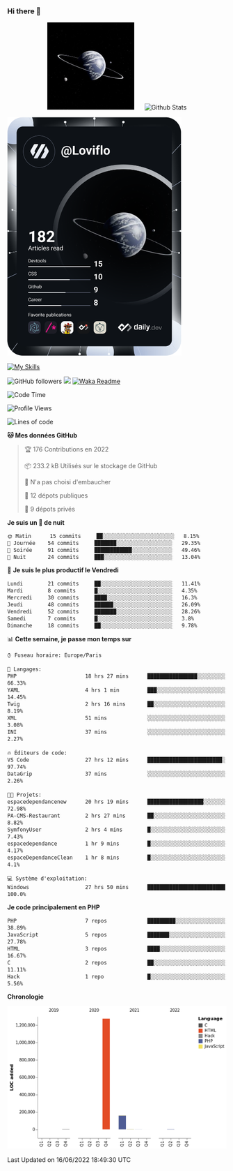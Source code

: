 ### Hi there 👋

<p align="center">
  <img src="https://github.com/Loviflo/Loviflo/blob/main/img/portrait.jpg" alt="Loviflo" height="200" style="margin-right: 20px"/>
  <img src="https://github-readme-stats.vercel.app/api?username=Loviflo&show_icons=true&theme=graywhite" alt="Github Stats" />
</p>

<a href="https://app.daily.dev/loviflo"><img src="https://github.com/loviflo/loviflo/blob/main/devcard.svg" width="400" alt="Loviflo's Dev Card"/></a>


[![My Skills](https://skillicons.dev/icons?i=php,laravel,symfony,mysql,js,ts,html,css,sass,angular,docker,webpack,vscode,figma,git,github,gitlab)](https://skillicons.dev)


![GitHub followers](https://img.shields.io/github/followers/Loviflo?label=Follow&style=social)
![](https://visitor-badge.glitch.me/badge?page_id=Loviflo.Loviflo)
[![Waka Readme](https://github.com/Loviflo/Loviflo/actions/workflows/update-stats.yml/badge.svg)](https://github.com/Loviflo/Loviflo/actions/workflows/update-stats.yml)

<!--START_SECTION:waka-->
![Code Time](http://img.shields.io/badge/Code%20Time-0%20secs-blue)

![Profile Views](http://img.shields.io/badge/Vues%20du%20profil-0-blue)

![Lines of code](https://img.shields.io/badge/Depuis%20Hello%20World%2C%20j%27ai%20%C3%A9crit-1%20Million%20Lignes%20de%20code-blue)

**🐱 Mes données GitHub** 

> 🏆 176 Contributions en 2022
 > 
> 📦 233.2 kB Utilisés sur le stockage de GitHub 
 > 
> 🚫 N'a pas choisi d'embaucher
 > 
> 📜 12 dépots publiques 
 > 
> 🔑 9 dépots privés  
 > 
**Je suis un 🦉 de nuit** 

```text
🌞 Matin      15 commits     ██░░░░░░░░░░░░░░░░░░░░░░░   8.15% 
🌆 Journée    54 commits     ███████░░░░░░░░░░░░░░░░░░   29.35% 
🌃 Soirée     91 commits     ████████████░░░░░░░░░░░░░   49.46% 
🌙 Nuit       24 commits     ███░░░░░░░░░░░░░░░░░░░░░░   13.04%

```
📅 **Je suis le plus productif le Vendredi** 

```text
Lundi        21 commits     ██░░░░░░░░░░░░░░░░░░░░░░░   11.41% 
Mardi        8 commits      █░░░░░░░░░░░░░░░░░░░░░░░░   4.35% 
Mercredi     30 commits     ████░░░░░░░░░░░░░░░░░░░░░   16.3% 
Jeudi        48 commits     ██████░░░░░░░░░░░░░░░░░░░   26.09% 
Vendredi     52 commits     ███████░░░░░░░░░░░░░░░░░░   28.26% 
Samedi       7 commits      █░░░░░░░░░░░░░░░░░░░░░░░░   3.8% 
Dimanche     18 commits     ██░░░░░░░░░░░░░░░░░░░░░░░   9.78%

```


📊 **Cette semaine, je passe mon temps sur** 

```text
⌚︎ Fuseau horaire: Europe/Paris

💬 Langages: 
PHP                      18 hrs 27 mins      ████████████████░░░░░░░░░   66.33% 
YAML                     4 hrs 1 min         ███░░░░░░░░░░░░░░░░░░░░░░   14.45% 
Twig                     2 hrs 16 mins       ██░░░░░░░░░░░░░░░░░░░░░░░   8.19% 
XML                      51 mins             ░░░░░░░░░░░░░░░░░░░░░░░░░   3.08% 
INI                      37 mins             ░░░░░░░░░░░░░░░░░░░░░░░░░   2.27%

🔥 Éditeurs de code: 
VS Code                  27 hrs 12 mins      ████████████████████████░   97.74% 
DataGrip                 37 mins             ░░░░░░░░░░░░░░░░░░░░░░░░░   2.26%

🐱‍💻 Projets: 
espacedependancenew      20 hrs 19 mins      ██████████████████░░░░░░░   72.98% 
PA-CMS-Restaurant        2 hrs 27 mins       ██░░░░░░░░░░░░░░░░░░░░░░░   8.82% 
SymfonyUser              2 hrs 4 mins        █░░░░░░░░░░░░░░░░░░░░░░░░   7.43% 
espacedependance         1 hr 9 mins         █░░░░░░░░░░░░░░░░░░░░░░░░   4.17% 
espaceDependanceClean    1 hr 8 mins         █░░░░░░░░░░░░░░░░░░░░░░░░   4.1%

💻 Système d'exploitation: 
Windows                  27 hrs 50 mins      █████████████████████████   100.0%

```

**Je code principalement en PHP** 

```text
PHP                      7 repos             █████████░░░░░░░░░░░░░░░░   38.89% 
JavaScript               5 repos             ███████░░░░░░░░░░░░░░░░░░   27.78% 
HTML                     3 repos             ████░░░░░░░░░░░░░░░░░░░░░   16.67% 
C                        2 repos             ██░░░░░░░░░░░░░░░░░░░░░░░   11.11% 
Hack                     1 repo              █░░░░░░░░░░░░░░░░░░░░░░░░   5.56%

```


**Chronologie**

![Chart not found](https://raw.githubusercontent.com/Loviflo/Loviflo/main/charts/bar_graph.png) 


 Last Updated on 16/06/2022 18:49:30 UTC
<!--END_SECTION:waka-->
